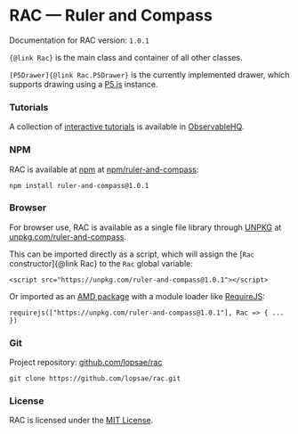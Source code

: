 # RAC — Ruler and Compass

Documentation for RAC version: `1.0.1`

`{@link Rac}` is the main class and container of all other classes.

`[P5Drawer]{@link Rac.P5Drawer}` is the currently implemented drawer, which supports drawing using a [P5.js](https://p5js.org/) instance.



### Tutorials

A collection of [interactive tutorials](https://observablehq.com/@lopsae/rac-tutorial-home) is available in [ObservableHQ](https://observablehq.com/).



### NPM

RAC is available at [npm](https://www.npmjs.com/) at [npm/ruler-and-compass](https://www.npmjs.com/package/ruler-and-compass):
```
npm install ruler-and-compass@1.0.1
```



### Browser

For browser use, RAC is available as a single file library through [UNPKG](https://unpkg.com/) at [unpkg.com/ruler-and-compass](https://unpkg.com/ruler-and-compass).

This can be imported directly as a script, which will assign the [`Rac` constructor]{@link Rac} to the `Rac` global variable:
```
<script src="https://unpkg.com/ruler-and-compass@1.0.1"></script>
```

Or imported as an [AMD package](https://github.com/amdjs/amdjs-api/blob/master/AMD.md) with a module loader like [RequireJS](https://requirejs.org/):
```
requirejs(["https://unpkg.com/ruler-and-compass@1.0.1"], Rac => { ... })
```



### Git

Project repository: [github.com/lopsae/rac](https://github.com/lopsae/rac)
```
git clone https://github.com/lopsae/rac.git
```



### License

RAC is licensed under the [MIT License](https://github.com/lopsae/rac/blob/main/LICENSE).

